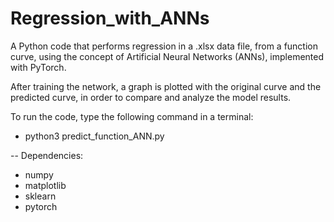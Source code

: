 # Regression_with_ANNs

A Python code that performs regression in a .xlsx data file, from a function curve, using the concept of Artificial Neural Networks (ANNs), implemented with PyTorch.

After training the network, a graph is plotted with the original curve and the predicted curve, in order to compare and analyze the model results.

To run the code, type the following command in a terminal:
- python3 predict_function_ANN.py

-- Dependencies:

- numpy
- matplotlib
- sklearn
- pytorch
